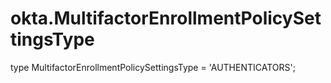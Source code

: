 # okta.MultifactorEnrollmentPolicySettingsType

type MultifactorEnrollmentPolicySettingsType = 'AUTHENTICATORS';

